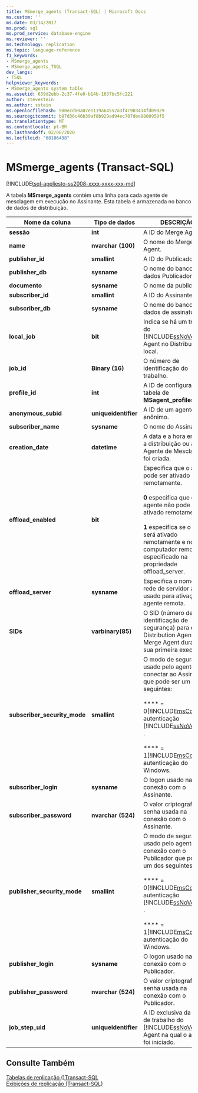 ```yaml
---
title: MSmerge_agents (Transact-SQL) | Microsoft Docs
ms.custom: ''
ms.date: 03/14/2017
ms.prod: sql
ms.prod_service: database-engine
ms.reviewer: ''
ms.technology: replication
ms.topic: language-reference
f1_keywords:
- MSmerge_agents
- MSmerge_agents_TSQL
dev_langs:
- TSQL
helpviewer_keywords:
- MSmerge_agents system table
ms.assetid: 639d2ebb-2c37-4fe0-b14b-1637bc5fc221
author: stevestein
ms.author: sstein
ms.openlocfilehash: 980ecd00a07e1119a64552a3f4c903434fd09029
ms.sourcegitcommit: b87d36c46b39af8b929ad94ec707dee8800950f5
ms.translationtype: MT
ms.contentlocale: pt-BR
ms.lasthandoff: 02/08/2020
ms.locfileid: "68106438"
---
```

# <a name="msmerge_agents-transact-sql"></a>MSmerge_agents (Transact-SQL)
[!INCLUDE[tsql-appliesto-ss2008-xxxx-xxxx-xxx-md](../../includes/tsql-appliesto-ss2008-xxxx-xxxx-xxx-md.md)]

  A tabela **MSmerge_agents** contém uma linha para cada agente de mesclagem em execução no Assinante. Esta tabela é armazenada no banco de dados de distribuição.  
  
|Nome da coluna|Tipo de dados|DESCRIÇÃO|  
|-----------------|---------------|-----------------|  
|**sessão**|**int**|A ID do Merge Agent.|  
|**name**|**nvarchar (100)**|O nome do Merge Agent.|  
|**publisher_id**|**smallint**|A ID do Publicador.|  
|**publisher_db**|**sysname**|O nome do banco de dados Publicador.|  
|**documento**|**sysname**|O nome da publicação.|  
|**subscriber_id**|**smallint**|A ID do Assinante.|  
|**subscriber_db**|**sysname**|O nome do banco de dados de assinatura.|  
|**local_job**|**bit**|Indica se há um trabalho do [!INCLUDE[ssNoVersion](../../includes/ssnoversion-md.md)] Agent no Distribuidor local.|  
|**job_id**|**Binary (16)**|O número de identificação do trabalho.|  
|**profile_id**|**int**|A ID de configuração da tabela de **MSagent_profiles** .|  
|**anonymous_subid**|**uniqueidentifier**|A ID de um agente anônimo.|  
|**subscriber_name**|**sysname**|O nome do Assinante.|  
|**creation_date**|**datetime**|A data e a hora em que a distribuição ou a Agente de Mesclagem foi criada.|  
|**offload_enabled**|**bit**|Especifica que o agente pode ser ativado remotamente.<br /><br /> **0** especifica que o agente não pode ser ativado remotamente.<br /><br /> **1** especifica se o agente será ativado remotamente e no computador remoto especificado na propriedade offload_server.|  
|**offload_server**|**sysname**|Especifica o nome da rede de servidor a ser usado para ativação de agente remota.|  
|**SIDs**|**varbinary(85)**|O SID (número de identificação de segurança) para o Distribution Agent ou Merge Agent durante sua primeira execução.|  
|**subscriber_security_mode**|**smallint**|O modo de segurança usado pelo agente ao se conectar ao Assinante que pode ser um dos seguintes:<br /><br /> **** =  0[!INCLUDE[msCoName](../../includes/msconame-md.md)] autenticação [!INCLUDE[ssNoVersion](../../includes/ssnoversion-md.md)] .<br /><br /> **** =  1[!INCLUDE[msCoName](../../includes/msconame-md.md)] autenticação do Windows.|  
|**subscriber_login**|**sysname**|O logon usado na conexão com o Assinante.|  
|**subscriber_password**|**nvarchar (524)**|O valor criptografado da senha usada na conexão com o Assinante.|  
|**publisher_security_mode**|**smallint**|O modo de segurança usado pelo agente na conexão com o Publicador que pode ser um dos seguintes:<br /><br /> **** =  0[!INCLUDE[msCoName](../../includes/msconame-md.md)] autenticação [!INCLUDE[ssNoVersion](../../includes/ssnoversion-md.md)] .<br /><br /> **** =  1[!INCLUDE[msCoName](../../includes/msconame-md.md)] autenticação do Windows.|  
|**publisher_login**|**sysname**|O logon usado na conexão com o Publicador.|  
|**publisher_password**|**nvarchar (524)**|O valor criptografado da senha usada na conexão com o Publicador.|  
|**job_step_uid**|**uniqueidentifier**|A ID exclusiva da etapa de trabalho do [!INCLUDE[ssNoVersion](../../includes/ssnoversion-md.md)] Agent na qual o agente foi iniciado.|  
  
## <a name="see-also"></a>Consulte Também  
 [Tabelas de replicação &#40;&#41;Transact-SQL](../../relational-databases/system-tables/replication-tables-transact-sql.md)   
 [Exibições de replicação &#40;Transact-SQL&#41;](../../relational-databases/system-views/replication-views-transact-sql.md)  
  
  
